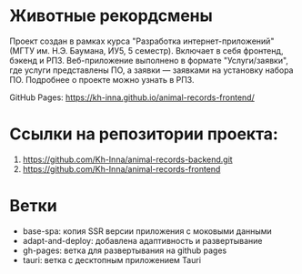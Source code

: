 # Животные рекордсмены

Проект создан в рамках курса "Разработка интернет-приложений" (МГТУ им. Н.Э. Баумана, ИУ5, 5 семестр). Включает в себя фронтенд, бэкенд и РПЗ.
Веб-приложение выполнено в формате "Услуги/заявки", где услуги представлены ПО, а заявки — заявками на установку набора ПО. Подробнее о проекте можно узнать в РПЗ.

GitHub Pages: https://kh-inna.github.io/animal-records-frontend/

# Ссылки на репозитории проекта:
1. https://github.com/Kh-Inna/animal-records-backend.git
2. https://github.com/Kh-Inna/animal-records-frontend

# Ветки
- base-spa: копия SSR версии приложения с моковыми данными
- adapt-and-deploy: добавлена адаптивность и развертывание
- gh-pages: ветка для развертывания на github pages
- tauri: ветка с десктопным приложением Tauri
